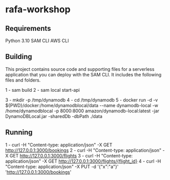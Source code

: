# rafa-workshop

## Requirements

Python 3.10
SAM CLI
AWS CLI


## Building

This project contains source code and supporting files for a serverless application that you can deploy with the SAM CLI. It includes the following files and folders.

1 - sam build
2 - sam local start-api

3 - mkdir -p /tmp/dynamodb
4 - cd /tmp/dynamodb
5 - docker run -d -v ${PWD}/docker:/home/dynamodblocal/data --name dynamodb-local -w /home/dynamodblocal -p 8000:8000 amazon/dynamodb-local:latest  -jar DynamoDBLocal.jar -sharedDb -dbPath ./data

## Running

1 - curl -H "Content-type: application/json" -X GET http://127.0.0.1:3000/bookings
2 - curl -H "Content-type: application/json" -X GET http://127.0.0.1:3000/flights
3 - curl -H "Content-type: application/json" -X GET http://127.0.0.1:3000/flights/{flight_id}
4 - curl -H "Content-type: application/json" -X PUT -d '{"x":"a"}' 'http://127.0.0.1:3000/bookings'
